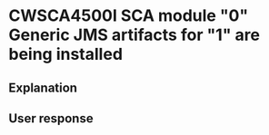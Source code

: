 # CWSCA4500I SCA module "0" Generic JMS artifacts for "1" are being installed

## Explanation

## User response